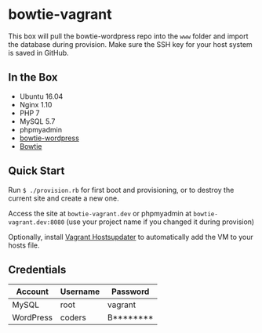 # bowtie-vagrant

This box will pull the bowtie-wordpress repo into the `www` folder and import the database during provision. Make sure the SSH key for your host system is saved in GitHub.

## In the Box
- Ubuntu 16.04
- Nginx 1.10
- PHP 7
- MySQL 5.7
- phpmyadmin
- [bowtie-wordpress](https://github.com/theinfiniteagency/bowtie-wordpress)
- [Bowtie](https://github.com/theinfiniteagency/bowtie)

## Quick Start

Run `$ ./provision.rb` for first boot and provisioning, or to destroy the current site and create a new one.

Access the site at `bowtie-vagrant.dev` or phpmyadmin at `bowtie-vagrant.dev:8080` (use your project name if you changed it during provision)

Optionally, install [Vagrant Hostsupdater](https://github.com/cogitatio/vagrant-hostsupdater) to automatically add the VM to your hosts file.

## Credentials

Account     | Username  | Password
------------|-----------|---------
MySQL       | root      | vagrant
WordPress   | coders    | B********

